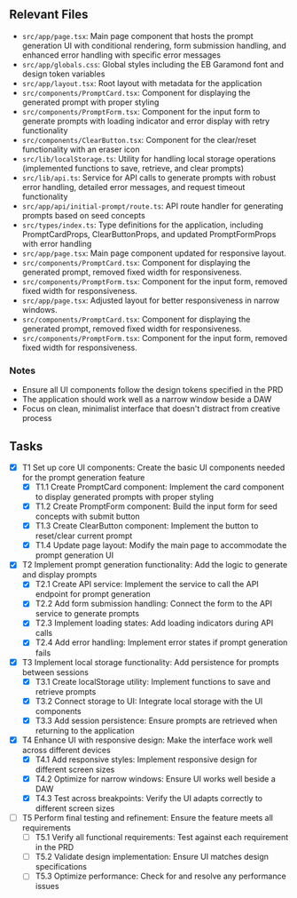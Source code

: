 ## Relevant Files

- `src/app/page.tsx`: Main page component that hosts the prompt generation UI with conditional rendering, form submission handling, and enhanced error handling with specific error messages
- `src/app/globals.css`: Global styles including the EB Garamond font and design token variables
- `src/app/layout.tsx`: Root layout with metadata for the application
- `src/components/PromptCard.tsx`: Component for displaying the generated prompt with proper styling
- `src/components/PromptForm.tsx`: Component for the input form to generate prompts with loading indicator and error display with retry functionality
- `src/components/ClearButton.tsx`: Component for the clear/reset functionality with an eraser icon
- `src/lib/localStorage.ts`: Utility for handling local storage operations (implemented functions to save, retrieve, and clear prompts)
- `src/lib/api.ts`: Service for API calls to generate prompts with robust error handling, detailed error messages, and request timeout functionality
- `src/app/api/initial-prompt/route.ts`: API route handler for generating prompts based on seed concepts
- `src/types/index.ts`: Type definitions for the application, including PromptCardProps, ClearButtonProps, and updated PromptFormProps with error handling
- `src/app/page.tsx`: Main page component updated for responsive layout.
- `src/components/PromptCard.tsx`: Component for displaying the generated prompt, removed fixed width for responsiveness.
- `src/components/PromptForm.tsx`: Component for the input form, removed fixed width for responsiveness.
- `src/app/page.tsx`: Adjusted layout for better responsiveness in narrow windows.
- `src/components/PromptCard.tsx`: Component for displaying the generated prompt, removed fixed width for responsiveness.
- `src/components/PromptForm.tsx`: Component for the input form, removed fixed width for responsiveness.

### Notes

- Ensure all UI components follow the design tokens specified in the PRD
- The application should work well as a narrow window beside a DAW
- Focus on clean, minimalist interface that doesn't distract from creative process

## Tasks

- [x] T1 Set up core UI components: Create the basic UI components needed for the prompt generation feature
  - [x] T1.1 Create PromptCard component: Implement the card component to display generated prompts with proper styling
  - [x] T1.2 Create PromptForm component: Build the input form for seed concepts with submit button
  - [x] T1.3 Create ClearButton component: Implement the button to reset/clear current prompt
  - [x] T1.4 Update page layout: Modify the main page to accommodate the prompt generation UI

- [x] T2 Implement prompt generation functionality: Add the logic to generate and display prompts
  - [x] T2.1 Create API service: Implement the service to call the API endpoint for prompt generation
  - [x] T2.2 Add form submission handling: Connect the form to the API service to generate prompts
  - [x] T2.3 Implement loading states: Add loading indicators during API calls
  - [x] T2.4 Add error handling: Implement error states if prompt generation fails

- [x] T3 Implement local storage functionality: Add persistence for prompts between sessions
  - [x] T3.1 Create localStorage utility: Implement functions to save and retrieve prompts
  - [x] T3.2 Connect storage to UI: Integrate local storage with the UI components
  - [x] T3.3 Add session persistence: Ensure prompts are retrieved when returning to the application

- [x] T4 Enhance UI with responsive design: Make the interface work well across different devices
  - [x] T4.1 Add responsive styles: Implement responsive design for different screen sizes
  - [x] T4.2 Optimize for narrow windows: Ensure UI works well beside a DAW
  - [x] T4.3 Test across breakpoints: Verify the UI adapts correctly to different screen sizes

- [ ] T5 Perform final testing and refinement: Ensure the feature meets all requirements
  - [ ] T5.1 Verify all functional requirements: Test against each requirement in the PRD
  - [ ] T5.2 Validate design implementation: Ensure UI matches design specifications
  - [ ] T5.3 Optimize performance: Check for and resolve any performance issues